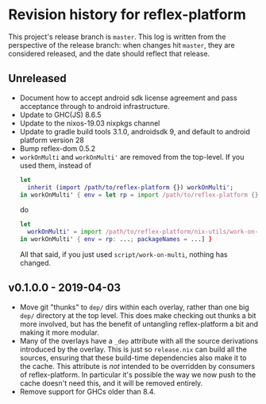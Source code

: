 # Revision history for reflex-platform

This project's release branch is `master`. This log is written from the perspective of the release branch: when changes hit `master`, they are considered released, and the date should reflect that release.

## Unreleased

* Document how to accept android sdk license agreement and pass acceptance through to android infrastructure.
* Update to GHC(JS) 8.6.5
* Update to the nixos-19.03 nixpkgs channel
* Update to gradle build tools 3.1.0, androidsdk 9, and default to android platform version 28
* Bump reflex-dom 0.5.2
* `workOnMulti` and `workOnMulti'` are removed from the top-level.
  If you used them, instead of
  ```nix
  let
    inherit (import /path/to/reflex-platform {}) workOnMulti';
  in workOnMulti' { env = let rp = import /path/to/reflex-platform {} in ...; packageNames = ...] }
  ```
  do
  ```nix
  let
    workOnMulti' = import /path/to/reflex-platform/nix-utils/work-on-multi {};
  in workOnMulti' { env = rp: ...; packageNames = ...] }
  ```
  All that said, if you just used `script/work-on-multi`, nothing has changed.

## v0.1.0.0 - 2019-04-03

* Move git "thunks" to `dep/` dirs within each overlay, rather than one big
  `dep/` directory at the top level. This does make checking out thunks a bit
  more involved, but has the benefit of untangling reflex-platform a bit and
  making it more modular.
* Many of the overlays have a `_dep` attribute with all the source derivations
  introduced by the overlay. This is just so `release.nix` can build all the
  sources, ensuring that these build-time dependencies also make it to the
  cache. This attribute is *not* intended to be overridden by consumers of
  reflex-platform. In particular it's possible the way we now push to the cache
  doesn't need this, and it will be removed entirely.
* Remove support for GHCs older than 8.4.
